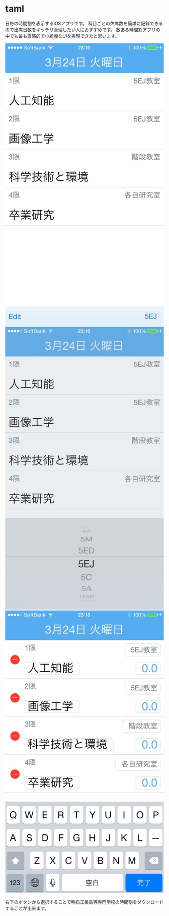 # taml
日毎の時間割を表示するiOSアプリです。
科目ごとの欠席数を簡単に記録できるので出席日数をキッチリ管理したい人におすすめです。
数ある時間割アプリの中でも最も直感的で小綺麗なUIを実現できたと思います。

![screenshot1](./screenshot/IMG_0283.jpg)
![screenshot2](./screenshot/IMG_0284.jpg)
![screenshot3](./screenshot/IMG_0285.jpg)

右下のボタンから選択することで明石工業高等専門学校の時間割をダウンロードすることが出来ます。
